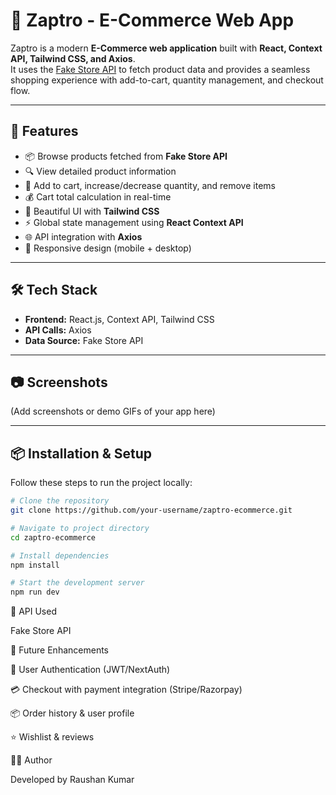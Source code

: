 # 🛒 Zaptro - E-Commerce Web App

Zaptro is a modern **E-Commerce web application** built with **React, Context API, Tailwind CSS, and Axios**.  
It uses the [Fake Store API](https://fakestoreapi.com/) to fetch product data and provides a seamless shopping experience with add-to-cart, quantity management, and checkout flow.

---

## 🚀 Features

- 📦 Browse products fetched from **Fake Store API**
- 🔍 View detailed product information
- 🛒 Add to cart, increase/decrease quantity, and remove items
- 💰 Cart total calculation in real-time
- 🎨 Beautiful UI with **Tailwind CSS**
- ⚡ Global state management using **React Context API**
- 🌐 API integration with **Axios**
- 📱 Responsive design (mobile + desktop)

---

## 🛠️ Tech Stack

- **Frontend:** React.js, Context API, Tailwind CSS
- **API Calls:** Axios
- **Data Source:** Fake Store API

---

## 📷 Screenshots

(Add screenshots or demo GIFs of your app here)

---

## 📦 Installation & Setup

Follow these steps to run the project locally:

```bash
# Clone the repository
git clone https://github.com/your-username/zaptro-ecommerce.git

# Navigate to project directory
cd zaptro-ecommerce

# Install dependencies
npm install

# Start the development server
npm run dev
```

🔗 API Used

Fake Store API

🌟 Future Enhancements

🔐 User Authentication (JWT/NextAuth)

💳 Checkout with payment integration (Stripe/Razorpay)

📦 Order history & user profile

⭐ Wishlist & reviews

👨‍💻 Author

Developed by Raushan Kumar
